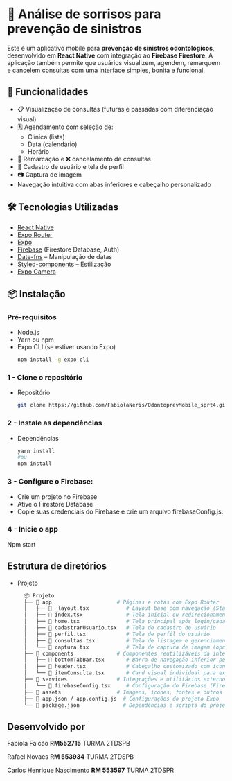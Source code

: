 # 📅 Análise de sorrisos para prevenção de sinistros

Este é um aplicativo mobile para **prevenção de sinistros odontológicos**, desenvolvido em **React Native** com integração ao **Firebase Firestore**. A aplicação também permite que usuários visualizem, agendem, remarquem e cancelem consultas com uma interface simples, bonita e funcional.

## 🚀 Funcionalidades

- 📋 Visualização de consultas (futuras e passadas com diferenciação visual)
- 🗓️ Agendamento com seleção de:
  - Clínica (lista)
  - Data (calendário)
  - Horário
- 🔄 Remarcação e ❌ cancelamento de consultas
- 👤 Cadastro de usuário e tela de perfil
- 📷 Captura de imagem
- Navegação intuitiva com abas inferiores e cabeçalho personalizado

## 🛠 Tecnologias Utilizadas

- [React Native](https://reactnative.dev/)
- [Expo Router](https://expo.github.io/router/)
- [Expo](https://expo.dev/)
- [Firebase](https://firebase.google.com/) (Firestore Database, Auth)
- [Date-fns](https://date-fns.org/) – Manipulação de datas
- [Styled-components](https://styled-components.com/) – Estilização
- [Expo Camera ](https://docs.expo.dev/versions/latest/sdk/camera/)

## 📦 Instalação

### Pré-requisitos

- Node.js
- Yarn ou npm
- Expo CLI (se estiver usando Expo)  
  ```bash
  npm install -g expo-cli

### 1 - Clone o repositório
- Repositório  
  ```bash
  git clone https://github.com/FabiolaNeris/OdontoprevMobile_sprt4.git

### 2 - Instale as dependências
- Dependências
  ```bash
  yarn install
  #ou
  npm install

### 3 - Configure o Firebase:

- Crie um projeto no Firebase
- Ative o Firestore Database
- Copie suas credenciais do Firebase e crie um arquivo firebaseConfig.js:

### 4 - Inicie o app
Npm start

## Estrutura de diretórios
- Projeto
  ```bash
    📦 Projeto
    ├── 📁 app                     # Páginas e rotas com Expo Router
    │   ├── 📄 _layout.tsx            # Layout base com navegação (Stack/Tab)
    │   ├── 📄 index.tsx              # Tela inicial ou redirecionamento
    │   ├── 📄 home.tsx               # Tela principal após login/cadastro
    │   ├── 📄 cadastrarUsuario.tsx   # Tela de cadastro de usuário
    │   ├── 📄 perfil.tsx             # Tela de perfil do usuário
    │   ├── 📄 consultas.tsx          # Tela de listagem e gerenciamento de consultas
    │   └── 📄 captura.tsx            # Tela de captura de imagem (opcional)
    ├── 📁 components              # Componentes reutilizáveis da interface
    │   ├── 📄 bottomTabBar.tsx       # Barra de navegação inferior personalizada
    │   ├── 📄 header.tsx             # Cabeçalho customizado com ícone/menu
    │   └── 📄 itemConsulta.tsx       # Card visual individual para exibir consultas
    ├── 📁 services                # Integrações e utilitários externos
    │   └── 📄 firebaseConfig.tsx     # Configuração do Firebase (Firestore)
    ├── 📁 assets                  # Imagens, ícones, fontes e outros recursos estáticos
    ├── 📄 app.json / app.config.js  # Configurações do projeto Expo
    └── 📄 package.json              # Dependências e scripts do projeto

 ## Desenvolvido por
Fabiola Falcão **RM552715** TURMA 2TDSPB

Rafael Novaes **RM 553934** TURMA 2TDSPB

Carlos Henrique Nascimento **RM 553597** TURMA 2TDSPR
